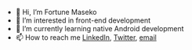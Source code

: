 - 👋 Hi, I’m Fortune Maseko
- 👀 I’m interested in front-end development
- 🌱 I’m currently learning native Android development
- 📫 How to reach me [LinkedIn](https://www.linkedin.com/in/fortune-maseko-84a77970/), [Twitter](https://twitter.com/awesome_fortune), [email](mailto:mrfortune.maseko@gmail.com)

<!---
awesome-fortune/awesome-fortune is a ✨ special ✨ repository because its `README.md` (this file) appears on your GitHub profile.
You can click the Preview link to take a look at your changes.
--->
